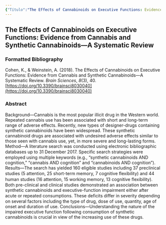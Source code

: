 ```yaml
---
{"Título":"The Effects of Cannabinoids on Executive Functions: Evidence from Cannabis and Synthetic Cannabinoids—A Systematic Review","Tipo":["Artículo Revista Científica"],"Tema":["Evidencia","Artículo","Cannabis"],"dg-publish":true,"permalink":"/evidencia/articulos/cohen-effects-cannabinoids-executive2018/","dgPassFrontmatter":true,"noteIcon":"","updated":"2025-06-27T15:50:06.863-04:00"}
---
```


## The Effects of Cannabinoids on Executive Functions: Evidence from Cannabis and Synthetic Cannabinoids—A Systematic Review

### Formatted Bibliography

Cohen, K., & Weinstein, A. (2018). The Effects of Cannabinoids on Executive Functions: Evidence from Cannabis and Synthetic Cannabinoids—A Systematic Review. _Brain Sciences_, _8_(3), 40. [https://doi.org/10.3390/brainsci8030040](https://doi.org/10.3390/brainsci8030040)

### Abstract

Background—Cannabis is the most popular illicit drug in the Western world. Repeated cannabis use has been associated with short and long-term range of adverse effects. Recently, new types of designer-drugs containing synthetic cannabinoids have been widespread. These synthetic cannabinoid drugs are associated with undesired adverse effects similar to those seen with cannabis use, yet, in more severe and long-lasting forms. Method—A literature search was conducted using electronic bibliographic databases up to 31 December 2017. Speciﬁc search strategies were employed using multiple keywords (e.g., “synthetic cannabinoids AND cognition,” “cannabis AND cognition” and “cannabinoids AND cognition”). Results—The search has yielded 160 eligible studies including 37 preclinical studies (5 attention, 25 short-term memory, 7 cognitive ﬂexibility) and 44 human studies (16 attention, 15 working memory, 13 cognitive ﬂexibility). Both pre-clinical and clinical studies demonstrated an association between synthetic cannabinoids and executive-function impairment either after acute or repeated consumptions. These deﬁcits differ in severity depending on several factors including the type of drug, dose of use, quantity, age of onset and duration of use. Conclusions—Understanding the nature of the impaired executive function following consumption of synthetic cannabinoids is crucial in view of the increasing use of these drugs.






